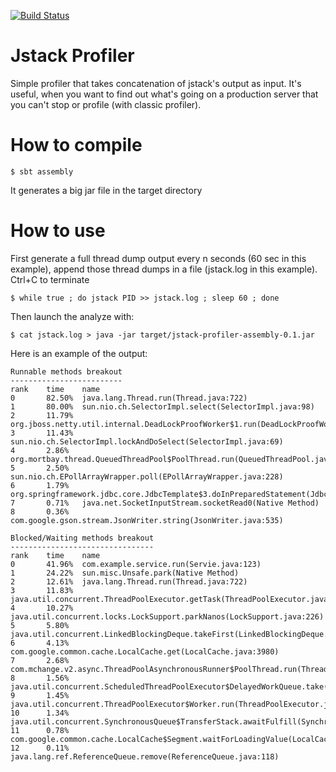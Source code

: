 [![Build Status](https://secure.travis-ci.org/stevegury/jstack-profiler.png)](http://travis-ci.org/stevegury/jstack-profiler)

# Jstack Profiler

Simple profiler that takes concatenation of jstack's output as input.
It's useful, when you want to find out what's going on a production server that you can't stop or profile (with classic profiler).

# How to compile

	$ sbt assembly

It generates a big jar file in the target directory


# How to use

First generate a full thread dump output every n seconds (60 sec in this example), append those thread dumps in a file (jstack.log in this example).
Ctrl+C to terminate

	$ while true ; do jstack PID >> jstack.log ; sleep 60 ; done

Then launch the analyze with:

	$ cat jstack.log > java -jar target/jstack-profiler-assembly-0.1.jar

Here is an example of the output:

	Runnable methods breakout
	-------------------------
	rank    time    name
	0       82.50%  java.lang.Thread.run(Thread.java:722)
	1       80.00%  sun.nio.ch.SelectorImpl.select(SelectorImpl.java:98)
	2       11.79%  org.jboss.netty.util.internal.DeadLockProofWorker$1.run(DeadLockProofWorker.java:42)
	3       11.43%  sun.nio.ch.SelectorImpl.lockAndDoSelect(SelectorImpl.java:69)
	4       2.86%   org.mortbay.thread.QueuedThreadPool$PoolThread.run(QueuedThreadPool.java:582)
	5       2.50%   sun.nio.ch.EPollArrayWrapper.poll(EPollArrayWrapper.java:228)
	6       1.79%   org.springframework.jdbc.core.JdbcTemplate$3.doInPreparedStatement(JdbcTemplate.java:844)
	7       0.71%   java.net.SocketInputStream.socketRead0(Native Method)
	8       0.36%   com.google.gson.stream.JsonWriter.string(JsonWriter.java:535)

	Blocked/Waiting methods breakout
	--------------------------------
	rank    time    name
	0       41.96%  com.example.service.run(Servie.java:123)
	1       24.22%  sun.misc.Unsafe.park(Native Method)
	2       12.61%  java.lang.Thread.run(Thread.java:722)
	3       11.83%  java.util.concurrent.ThreadPoolExecutor.getTask(ThreadPoolExecutor.java:1043)
	4       10.27%  java.util.concurrent.locks.LockSupport.parkNanos(LockSupport.java:226)
	5       5.80%   java.util.concurrent.LinkedBlockingDeque.takeFirst(LinkedBlockingDeque.java:440)
	6       4.13%   com.google.common.cache.LocalCache.get(LocalCache.java:3980)
	7       2.68%   com.mchange.v2.async.ThreadPoolAsynchronousRunner$PoolThread.run(ThreadPoolAsynchronousRunner.java:534)
	8       1.56%   java.util.concurrent.ScheduledThreadPoolExecutor$DelayedWorkQueue.take(ScheduledThreadPoolExecutor.java:807)
	9       1.45%   java.util.concurrent.ThreadPoolExecutor$Worker.run(ThreadPoolExecutor.java:907)
	10      1.34%   java.util.concurrent.SynchronousQueue$TransferStack.awaitFulfill(SynchronousQueue.java:424)
	11      0.78%   com.google.common.cache.LocalCache$Segment.waitForLoadingValue(LocalCache.java:2333)
	12      0.11%   java.lang.ref.ReferenceQueue.remove(ReferenceQueue.java:118)
